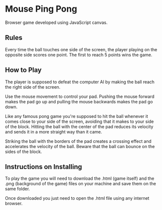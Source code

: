 # Mouse Ping Pong

Browser game developed using JavaScript canvas.

## Rules
Every time the ball touches one side of the screen, the player playing on the opposite side scores one point. The first to reach 5 points wins the game.

## How to Play
The player is supposed to defeat the computer AI by making the ball reach the right side of the screen.  
  
Use the mouse movement to control your pad. Pushing the mouse forward makes the pad go up and pulling the mouse backwards makes the pad go down. 
  
Like any famous pong game you're supposed to hit the ball whenever it comes close to your side of the screen, avoiding that it makes to your side of the block. Hitting the ball with the center of the pad reduces its velocity and sends it in a more straight way than it came. 
  
Striking the ball with the borders of the pad creates a crossing effect and accelerates the velocity of the ball. Beware that the ball can bounce on the sides of the block.

## Instructions on Installing
To play the game you will need to download the .html (game itself) and the .png (background of the game) files on your machine and save them on the same folder.  
  
Once downloaded you just need to open the .html file using any internet browser.
